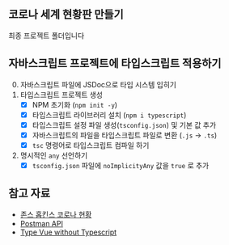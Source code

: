 ## 코로나 세계 현황판 만들기

최종 프로젝트 폴더입니다

## 자바스크립트 프로젝트에 타입스크립트 적용하기

0. 자바스크립트 파일에 JSDoc으로 타입 시스템 입히기
1. 타입스크립트 프로젝트 생성
   - [x] NPM 초기화 (`npm init -y`)
   - [x] 타입스크립트 라이브러리 설치 (`npm i typescript`)
   - [x] 타입스크립트 설정 파일 생성(`tsconfig.json`) 및 기본 값 추가
   - [x] 자바스크립트의 파일을 타입스크립트 파일로 변환 (`.js` -> `.ts`)
   - [x] `tsc` 명령어로 타입스크립트 컴파일 하기
1. 명시적인 `any` 선언하기
   - [x] `tsconfig.json` 파일에 `noImplicityAny` 값을 `true` 로 추가

## 참고 자료

- [존스 홉킨스 코로나 현황](https://www.arcgis.com/apps/opsdashboard/index.html#/bda7594740fd40299423467b48e9ecf6)
- [Postman API](https://documenter.getpostman.com/view/10808728/SzS8rjbc?version=latest#27454960-ea1c-4b91-a0b6-0468bb4e6712)
- [Type Vue without Typescript](https://blog.usejournal.com/type-vue-without-typescript-b2b49210f0b)